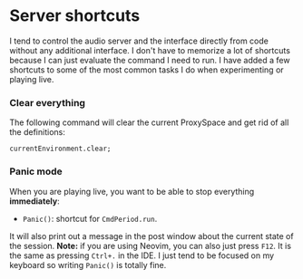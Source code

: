 # Server shortcuts

I tend to control the audio server and the interface directly from code without
any additional interface. I don't have to memorize a lot of shortcuts because I
can just evaluate the command I need to run. I have added a few shortcuts to
some of the most common tasks I do when experimenting or playing live.

### Clear everything

The following command will clear the current ProxySpace and get rid of all the
definitions:

```supercollider
currentEnvironment.clear;
```

### Panic mode

When you are playing live, you want to be able to stop everything **immediately**:

- `Panic()`: shortcut for `CmdPeriod.run`.

It will also print out a message in the post window about the current state of
the session. **Note:** if you are using Neovim, you can also just press `F12`. It is the same as pressing `Ctrl+.` in the IDE. I just tend to be focused on my keyboard so writing `Panic()` is totally fine.
